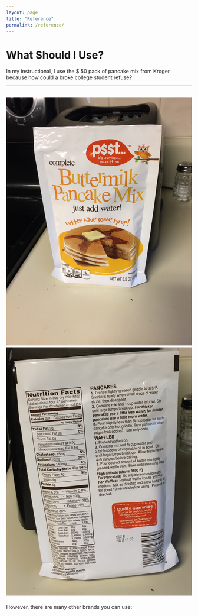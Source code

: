 ```yaml
---
layout: page
title: "Reference"
permalink: /reference/
---
```


# What Should I Use?

In my instructional, I use the $.50 pack of pancake mix from Kroger because how could a broke college student refuse?

  ---
  ![Package](images/Package.jpg?raw=true)
  ![back](images/back.jpg?raw=true)
  ---

However, there are many other brands you can use:
